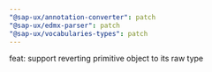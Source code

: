 ```yaml
---
"@sap-ux/annotation-converter": patch
"@sap-ux/edmx-parser": patch
"@sap-ux/vocabularies-types": patch
---
```


feat: support reverting primitive object to its raw type
